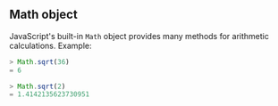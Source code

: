 ## Math object

JavaScript's built-in ```Math``` object provides many methods for arithmetic calculations.
Example:
```js
> Math.sqrt(36)
= 6

> Math.sqrt(2)
= 1.4142135623730951
```
